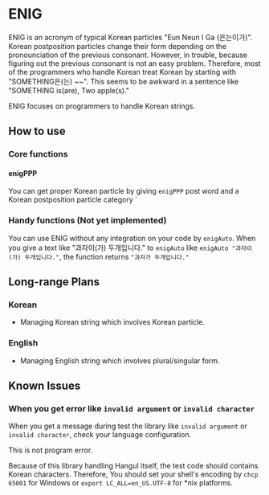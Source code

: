 ENIG
====

ENIG is an acronym of typical Korean particles "Eun Neun I Ga (은는이가)".
Korean postposition particles change their form depending on the pronounciation of the previous consonant.
However, in trouble, because figuring out the previous consonant is not an easy problem.
Therefore, most of the programmers who handle Korean treat Korean by starting with "SOMETHING은(는) ~~".
This seems to be awkward in a sentence like "SOMETHING is(are), Two apple(s)."

ENIG focuses on programmers to handle Korean strings.

## How to use

### Core functions

#### enigPPP

You can get proper Korean particle by giving `enigPPP` post word and a Korean postposition particle category `

### Handy functions (Not yet implemented)

You can use ENIG without any integration on your code by `enigAuto`.
When you give a text like "과자이(가) 두개입니다." to `enigAuto` like `enigAuto "과자이(가) 두개입니다."`, the function returns `"과자가 두개입니다."`


## Long-range Plans

### Korean

* Managing Korean string which involves Korean particle.

### English

* Managing English string which involves plural/singular form.

## Known Issues

### When you get error like `invalid argument` or `invalid character`

When you get a message during test the library like `invalid argument` or `invalid character`, check your language configuration.

This is not program error.

Because of this library handling Hangul itself, the test code should contains Korean characters.
Therefore, You should set your shell's encoding by `chcp 65001` for Windows or `export LC_ALL=en_US.UTF-8` for *nix platforms.
